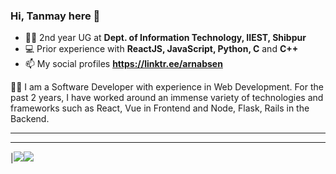 
### Hi, Tanmay here 👋

- 👨‍🎓 2nd year UG at **Dept. of Information Technology, IIEST, Shibpur**
- 💻 Prior experience with **ReactJS, JavaScript, Python, C** and **C++**
- 📫 My social profiles **https://linktr.ee/arnabsen**

👨‍💻 I am a Software Developer with experience in Web Development. For the past 2 years, I have worked around an immense variety of technologies and frameworks such as React, Vue in Frontend and Node, Flask, Rails in the Backend.


<hr>

<hr>

|<img src="https://github-readme-stats.vercel.app/api?username=coderDev01&show_icons=true&theme=radical&text_color=fff&title_color=F58B02&icon_color=F58B02"/><img src="https://github-readme-streak-stats.herokuapp.com/?user=coderDev01&theme=dark&hide_border=true"/>
